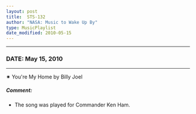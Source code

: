 ```yaml
---
layout: post
title:  STS-132
author: "NASA: Music to Wake Up By"
type: MusicPlaylist
date_modified: 2010-05-15
---
```


----
### DATE: May 15, 2010
----
✷ You're My Home by Billy Joel

##### Comment:
* The song was played for Commander Ken Ham.
